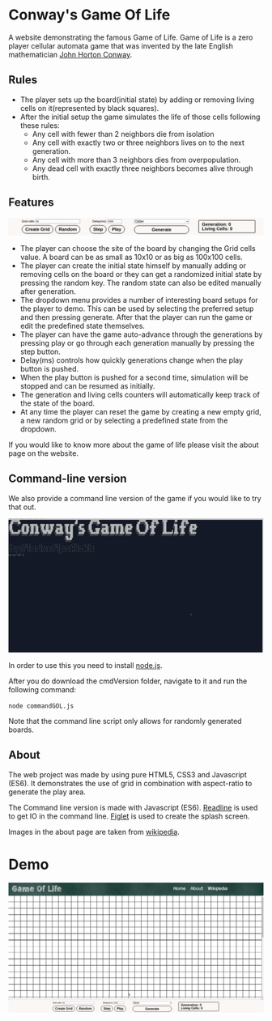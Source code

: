 # Conway's Game Of Life
A website demonstrating the famous Game of Life. Game of Life is a zero player cellular automata game that was invented by the late English mathematician [John Horton Conway](https://en.wikipedia.org/wiki/John_Horton_Conway).

## Rules
* The player sets up the board(initial state) by adding or removing living cells on it(represented by black squares).
* After the initial setup the game simulates the life of those cells following these rules:
  * Any cell with fewer than 2 neighbors die from isolation
  * Any cell with exactly two or three neighbors lives on to the next generation.
  * Any cell with more than 3 neighbors dies from overpopulation.
  * Any dead cell with exactly three neighbors becomes alive through birth.

## Features

![Tool bar](./images/toolbar.gif)

* The player can choose the site of the board by changing the Grid cells value. A board can be as small as 10x10 or as big as 100x100 cells.
* The player can create the initial state himself by manually adding or removing cells on the board or they can get a randomized initial state by pressing the random key. The random state can also be edited manually after generation.
* The dropdown menu provides a number of interesting board setups for the player to demo. This can be used by selecting the preferred setup and then pressing generate. After that the player can run the game or edit the predefined state themselves.
* The player can have the game auto-advance through the generations by pressing play or go through each generation manually by pressing the step button.
* Delay(ms) controls how quickly generations change when the play button is pushed.
* When the play button is pushed for a second time, simulation will be stopped and can be resumed as initially.
* The generation and living cells counters will automatically keep track of the state of the board.
* At any time the player can reset the game by creating a new empty grid, a new random grid or by selecting a predefined state from the dropdown.

If you would like to know more about the game of life please visit the about page on the website.

## Command-line version

We also provide a command line version of the game if you would like to try that out.

![demo](./images/cmd-demo.gif)

In order to use this you need to install [node.js](https://nodejs.org/en/).

After you do download the cmdVersion folder, navigate to it and run the following command:

`node commandGOL.js`

Note that the command line script only allows for randomly generated boards.

## About

The web project was made by using pure HTML5, CSS3 and Javascript (ES6). It demonstrates the use of grid in combination with aspect-ratio to generate the play area.

The Command line version is made with Javascript (ES6). [Readline](https://nodejs.org/api/readline.html) is used to get IO in the command line. [Figlet](https://github.com/patorjk/figlet.js/) is used to create the splash screen.

Images in the about page are taken from [wikipedia](https://www.wikipedia.org/).

# Demo

![demo](./images/demo.gif)